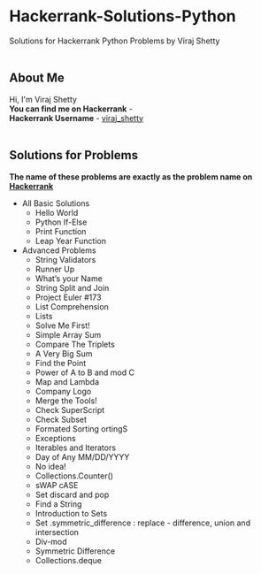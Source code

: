 # Hackerrank-Solutions-Python
Solutions for Hackerrank Python Problems by Viraj Shetty
<br/>
<br/>

## About Me
Hi, I'm Viraj Shetty  
**You can find me on Hackerrank** -   
**Hackerrank Username** - [viraj_shetty](https://www.hackerrank.com/viraj_shetty?hr_r=1)
<br/>
<br/>

## Solutions for Problems
**The name of these problems are exactly as the problem name on [Hackerrank](https://www.hackerrank.com/domains/python)**
- All Basic Solutions
  - Hello World
  - Python If-Else
  - Print Function
  - Leap Year Function
- Advanced Problems
  - String Validators
  - Runner Up
  - What’s your Name
  - String Split and Join
  - Project Euler #173
  - List Comprehension
  - Lists
  - Solve Me First!
  - Simple Array Sum
  - Compare The Triplets
  - A Very Big Sum
  - Find the Point
  - Power of A to B and mod C
  - Map and Lambda
  - Company Logo
  - Merge the Tools!
  - Check SuperScript
  - Check Subset
  - Formated Sorting ortingS
  - Exceptions
  - Iterables and Iterators
  - Day of Any MM/DD/YYYY
  - No idea!
  - Collections.Counter()
  - sWAP cASE
  - Set discard and pop
  - Find a String
  - Introduction to Sets
  - Set .symmetric_difference : replace - difference, union and intersection
  - Div-mod
  - Symmetric Difference
  - Collections.deque
